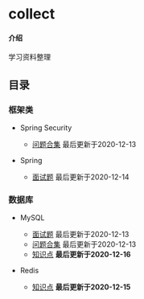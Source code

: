 # collect

#### 介绍
学习资料整理


## 目录
### 框架类
+ Spring Security
  - [问题合集](note/security/问题合集.md)  最后更新于2020-12-13  
  
+ Spring
  - [面试题](note/spring/面试题.md)  最后更新于2020-12-14  

### 数据库
+ MySQL
  - [面试题](note/mysql/面试题.md)  最后更新于2020-12-13  
  - [问题合集](note/mysql/问题合集.md)  最后更新于2020-12-13  
  - [知识点](note/mysql/知识点.md)  **最后更新于2020-12-16**  

+ Redis
  - [知识点](note/redis/知识点.md)  **最后更新于2020-12-15**  
